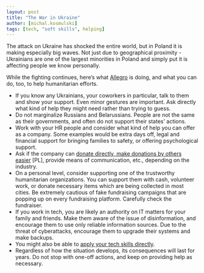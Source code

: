 ```yaml
---
layout: post
title: "The War in Ukraine"
author: [michal.kosmulski]
tags: [tech, "soft skills", helping]
---
```

The attack on Ukraine has shocked the entire world, but in Poland it is making especially big waves. Not just due to geographical proximity - Ukrainians are one of the largest minorities in Poland and simply put it is affecting people we know personally.

While the fighting continues, here’s what [Allegro](https://allegro.tech) is doing, and what you can do, too, to help
humanitarian efforts.

* If you know any Ukrainians, your coworkers in particular, talk to them and show your support. Even minor gestures are
  important. Ask directly what kind of help they might need rather than trying to guess.
* Do not marginalize Russians and Belarussians. People are not the same as their governments, and often do not support
  their states’ actions.
* Work with your HR people and consider what kind of help you can offer as a company. Some examples would be extra days
  off, legal and financial support for bringing families to safety, or offering psychological support.
* Ask if the company can [donate directly, make donations by others easier](https://spolecznosc.allegro.pl/t5/blog/wsparcie-dla-ukrainy-co-mo%C5%BCesz-zrobi%C4%87-na-allegro-aby-pom%C3%B3c/ba-p/334998) [PL],
  provide means of communication, etc., depending on the industry.
* On a personal level, consider supporting one of the trustworthy humanitarian organizations. You can support them
  with cash, volunteer work, or donate necessary items which are being collected in most cities.
  Be extremely cautious of fake fundraising campaigns that are popping up on every fundraising platform. Carefully
  check the fundraiser.
* If you work in tech, you are likely an authority on IT matters for your family and friends. Make them aware of
  the issue of disinformation, and encourage them to use only reliable information sources. Due to the threat of
  cyberattacks, encourage them to upgrade their systems and make backups.
* You might also be able to [apply your tech skills directly](https://www.techtotherescue.org/tech/tech-for-ukraine).
* Regardless of how the situation develops, its consequences will last for years. Do not stop with one-off actions,
  and keep on providing help as necessary.
